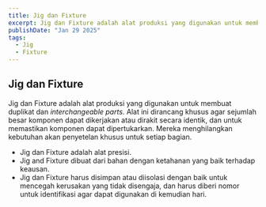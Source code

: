 ```yaml
---
title: Jig dan Fixture
excerpt: Jig dan Fixture adalah alat produksi yang digunakan untuk membuat duplikat dan interchangeable parts yang banyak digunakan dalam mass production.
publishDate: "Jan 29 2025"
tags:
  - Jig
  - Fixture
---
```


## Jig dan Fixture

Jig dan Fixture adalah alat produksi yang digunakan untuk membuat duplikat dan _interchangeable parts_. Alat ini dirancang khusus agar sejumlah besar komponen dapat dikerjakan atau dirakit secara identik, dan untuk memastikan komponen dapat dipertukarkan. Mereka menghilangkan kebutuhan akan penyetelan khusus untuk setiap bagian.

- Jig dan Fixture adalah alat presisi.
- Jig and Fixture dibuat dari bahan dengan ketahanan yang baik terhadap keausan.
- Jig dan Fixture harus disimpan atau diisolasi dengan baik untuk mencegah kerusakan yang tidak disengaja, dan harus diberi nomor untuk identifikasi agar dapat digunakan di kemudian hari.
